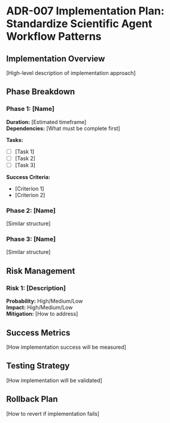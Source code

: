 # ADR-007 Implementation Plan: Standardize Scientific Agent Workflow Patterns

## Implementation Overview

[High-level description of implementation approach]

## Phase Breakdown

### Phase 1: [Name]
**Duration:** [Estimated timeframe]  
**Dependencies:** [What must be complete first]

**Tasks:**
- [ ] [Task 1]
- [ ] [Task 2]
- [ ] [Task 3]

**Success Criteria:**
- [Criterion 1]
- [Criterion 2]

### Phase 2: [Name]
[Similar structure]

### Phase 3: [Name]
[Similar structure]

## Risk Management

### Risk 1: [Description]
**Probability:** High/Medium/Low  
**Impact:** High/Medium/Low  
**Mitigation:** [How to address]

## Success Metrics

[How implementation success will be measured]

## Testing Strategy

[How implementation will be validated]

## Rollback Plan

[How to revert if implementation fails]
